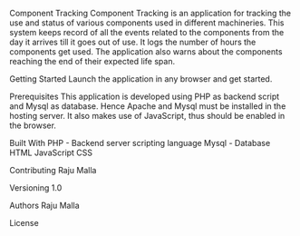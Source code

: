 Component Tracking
Component Tracking is an application for tracking the use and status of various components used in different machineries. This system keeps record of all the events related to the components from the day it arrives till it goes out of use. It logs the number of hours the components get used. The application also warns about the components reaching the end of their expected life span.

Getting Started
Launch the application in any browser and get started.

Prerequisites
This application is developed using PHP as backend script and Mysql as database. Hence Apache and Mysql must be installed in the hosting server. It also makes use of JavaScript, thus should be enabled in the browser.

Built With
PHP - Backend server scripting language
Mysql - Database
HTML
JavaScript
CSS

Contributing
Raju Malla

Versioning
1.0

Authors
Raju Malla

License
